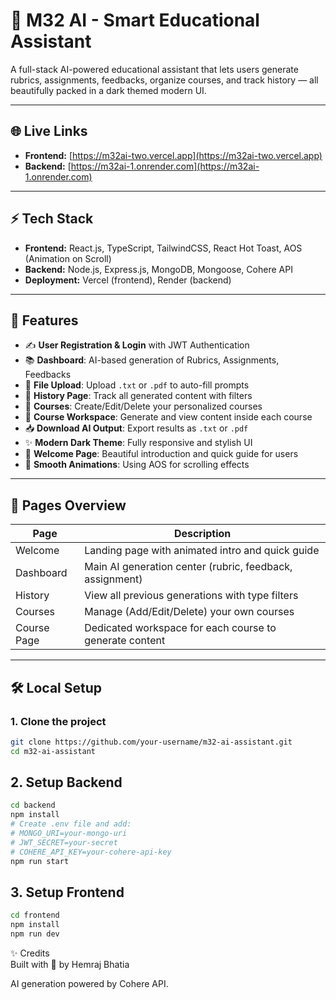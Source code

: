 # 🚀 M32 AI - Smart Educational Assistant

A full-stack AI-powered educational assistant that lets users generate rubrics, assignments, feedbacks, organize courses, and track history — all beautifully packed in a dark themed modern UI.

---

## 🌐 Live Links

- **Frontend:** [https://m32ai-two.vercel.app](https://m32ai-two.vercel.app)
- **Backend:** [https://m32ai-1.onrender.com](https://m32ai-1.onrender.com)

---

## ⚡ Tech Stack

- **Frontend:** React.js, TypeScript, TailwindCSS, React Hot Toast, AOS (Animation on Scroll)
- **Backend:** Node.js, Express.js, MongoDB, Mongoose, Cohere API
- **Deployment:** Vercel (frontend), Render (backend)

---

## 🎯 Features

- ✍️ **User Registration & Login** with JWT Authentication
- 📚 **Dashboard**: AI-based generation of Rubrics, Assignments, Feedbacks
- 📁 **File Upload**: Upload `.txt` or `.pdf` to auto-fill prompts
- 📜 **History Page**: Track all generated content with filters
- 📖 **Courses**: Create/Edit/Delete your personalized courses
- 🧠 **Course Workspace**: Generate and view content inside each course
- 📥 **Download AI Output**: Export results as `.txt` or `.pdf`
- ✨ **Modern Dark Theme**: Fully responsive and stylish UI
- 🎉 **Welcome Page**: Beautiful introduction and quick guide for users
- 🚀 **Smooth Animations**: Using AOS for scrolling effects

---

## 📄 Pages Overview

| Page         | Description |
|--------------|-------------|
| Welcome      | Landing page with animated intro and quick guide |
| Dashboard    | Main AI generation center (rubric, feedback, assignment) |
| History      | View all previous generations with type filters |
| Courses      | Manage (Add/Edit/Delete) your own courses |
| Course Page  | Dedicated workspace for each course to generate content |

---

## 🛠 Local Setup

### 1. Clone the project
```bash
git clone https://github.com/your-username/m32-ai-assistant.git
cd m32-ai-assistant
```

## 2. Setup Backend

```bash
cd backend
npm install
# Create .env file and add:
# MONGO_URI=your-mongo-uri
# JWT_SECRET=your-secret
# COHERE_API_KEY=your-cohere-api-key
npm run start
```

## 3. Setup Frontend

```bash
cd frontend
npm install
npm run dev
```

✨ Credits  
Built with 💖 by Hemraj Bhatia

AI generation powered by Cohere API.

